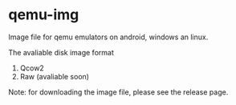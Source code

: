 # qemu-img
Image file for qemu emulators on android, windows an linux.

The avaliable disk image format
1. Qcow2
2. Raw (avaliable soon)

Note: for downloading the image file,
      please see the release page.
